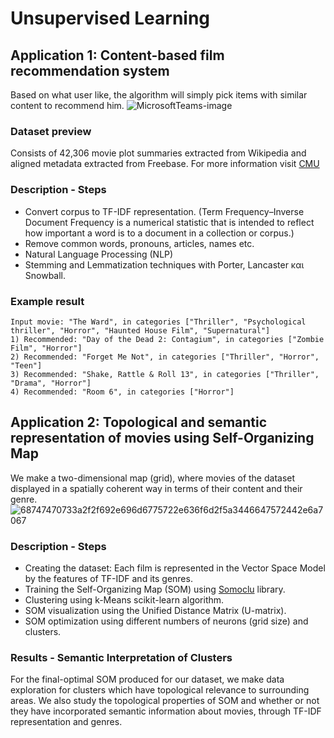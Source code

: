 # Unsupervised Learning
## Application 1: Content-based film recommendation system
Based on what user like, the algorithm will simply pick items with similar content to recommend him.
![MicrosoftTeams-image](https://user-images.githubusercontent.com/50949470/111079410-97508f00-8502-11eb-9dc5-4d55c79ff454.png)

### Dataset preview
Consists of 42,306 movie plot summaries extracted from Wikipedia and aligned metadata extracted from Freebase. For more information visit [CMU](http://www.cs.cmu.edu/~ark/personas/)

### Description - Steps
* Convert corpus to TF-IDF representation. (Term Frequency–Inverse Document Frequency is a numerical statistic that is intended to reflect how important a word is to a document in a collection or corpus.)
* Remove common words, pronouns, articles, names etc.
* Natural Language Processing (NLP)
* Stemming and Lemmatization techniques with Porter, Lancaster και Snowball.

### Example result
```
Input movie: "The Ward", in categories ["Thriller", "Psychological thriller", "Horror", "Haunted House Film", "Supernatural"]
1) Recommended: "Day of the Dead 2: Contagium", in categories ["Zombie Film", "Horror"]
2) Recommended: "Forget Me Not", in categories ["Thriller", "Horror", "Teen"]
3) Recommended: "Shake, Rattle & Roll 13", in categories ["Thriller", "Drama", "Horror"]
4) Recommended: "Room 6", in categories ["Horror"]
```

## Application 2: Topological and semantic representation of movies using Self-Organizing Map
We make a two-dimensional map (grid), where movies of the dataset displayed in a spatially coherent way in terms of their content and their genre.<br>
![68747470733a2f2f692e696d6775722e636f6d2f5a3446647572442e6a7067](https://user-images.githubusercontent.com/50949470/111079327-3b860600-8502-11eb-9071-22d09e94ee57.jpg)

### Description - Steps
* Creating the dataset: Each film is represented in the Vector Space Model by the features of TF-IDF and its genres.
* Training the Self-Organizing Map (SOM) using [Somoclu](https://somoclu.readthedocs.io/en/stable/index.html) library.
* Clustering using k-Means scikit-learn algorithm.
* SOM visualization using the Unified Distance Matrix (U-matrix).
* SOM optimization using different numbers of neurons (grid size) and clusters.

### Results - Semantic Interpretation of Clusters
For the final-optimal SOM produced for our dataset, we make data exploration for clusters which have topological relevance to surrounding areas. We also study the topological properties of SOM and whether or not they have incorporated semantic information about movies, through TF-IDF representation and genres.

